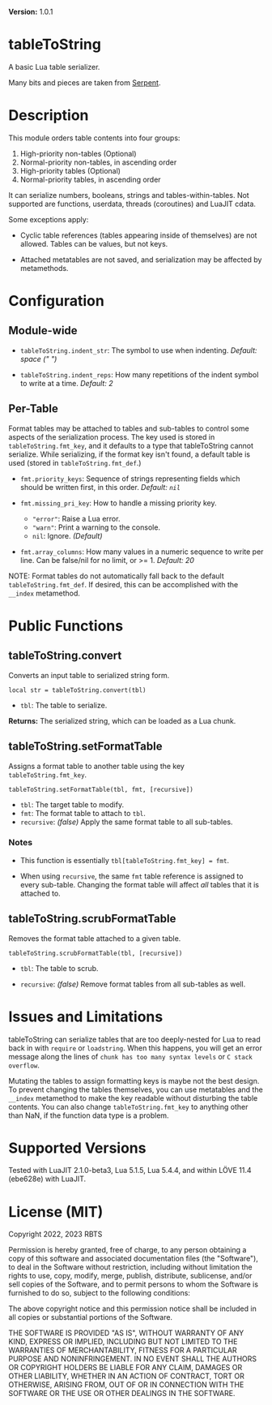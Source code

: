 **Version:** 1.0.1

# tableToString

A basic Lua table serializer.

Many bits and pieces are taken from [Serpent](https://github.com/pkulchenko/serpent).


# Description

This module orders table contents into four groups:

1. High-priority non-tables (Optional)
2. Normal-priority non-tables, in ascending order
3. High-priority tables (Optional)
4. Normal-priority tables, in ascending order

It can serialize numbers, booleans, strings and tables-within-tables. Not supported are functions, userdata, threads (coroutines) and LuaJIT cdata.

Some exceptions apply:

* Cyclic table references (tables appearing inside of themselves) are not allowed. Tables can be values, but not keys.

* Attached metatables are not saved, and serialization may be affected by metamethods.


# Configuration

## Module-wide

* `tableToString.indent_str`: The symbol to use when indenting. *Default: space (" ")*

* `tableToString.indent_reps`: How many repetitions of the indent symbol to write at a time. *Default: 2*


## Per-Table

Format tables may be attached to tables and sub-tables to control some aspects of the serialization process. The key used is stored in `tableToString.fmt_key`, and it defaults to a type that tableToString cannot serialize. While serializing, if the format key isn't found, a default table is used (stored in `tableToString.fmt_def`.)

* `fmt.priority_keys`: Sequence of strings representing fields which should be written first, in this order. *Default: `nil`*

* `fmt.missing_pri_key`: How to handle a missing priority key.
  * `"error"`: Raise a Lua error.
  * `"warn"`: Print a warning to the console.
  * `nil`: Ignore. *(Default)*

* `fmt.array_columns`: How many values in a numeric sequence to write per line. Can be false/nil for no limit, or >= 1. *Default: 20*

NOTE: Format tables do not automatically fall back to the default `tableToString.fmt_def`. If desired, this can be accomplished with the `__index` metamethod.


# Public Functions


## tableToString.convert

Converts an input table to serialized string form.

`local str = tableToString.convert(tbl)`

* `tbl`: The table to serialize.

**Returns:** The serialized string, which can be loaded as a Lua chunk.


## tableToString.setFormatTable

Assigns a format table to another table using the key `tableToString.fmt_key`.

`tableToString.setFormatTable(tbl, fmt, [recursive])`

* `tbl`: The target table to modify.
* `fmt`: The format table to attach to `tbl`.
* `recursive`: *(false)* Apply the same format table to all sub-tables.


### Notes

* This function is essentially `tbl[tableToString.fmt_key] = fmt`.

* When using `recursive`, the same `fmt` table reference is assigned to every sub-table. Changing the format table will affect *all* tables that it is attached to.


## tableToString.scrubFormatTable

Removes the format table attached to a given table.

`tableToString.scrubFormatTable(tbl, [recursive])`

* `tbl`: The table to scrub.

* `recursive`: *(false)* Remove format tables from all sub-tables as well.


# Issues and Limitations

tableToString can serialize tables that are too deeply-nested for Lua to read back in with `require` or `loadstring`. When this happens, you will get an error message along the lines of `chunk has too many syntax levels` or `C stack overflow`.

Mutating the tables to assign formatting keys is maybe not the best design. To prevent changing the tables themselves, you can use metatables and the `__index` metamethod to make the key readable without disturbing the table contents. You can also change `tableToString.fmt_key` to anything other than NaN, if the function data type is a problem.


# Supported Versions

Tested with LuaJIT 2.1.0-beta3, Lua 5.1.5, Lua 5.4.4, and within LÖVE 11.4 (ebe628e) with LuaJIT.


# License (MIT)

Copyright 2022, 2023 RBTS

Permission is hereby granted, free of charge, to any person obtaining a copy of this software and associated documentation files (the "Software"), to deal in the Software without restriction, including without limitation the rights to use, copy, modify, merge, publish, distribute, sublicense, and/or sell copies of the Software, and to permit persons to whom the Software is furnished to do so, subject to the following conditions:

The above copyright notice and this permission notice shall be included in all copies or substantial portions of the Software.

THE SOFTWARE IS PROVIDED "AS IS", WITHOUT WARRANTY OF ANY KIND, EXPRESS OR IMPLIED, INCLUDING BUT NOT LIMITED TO THE WARRANTIES OF MERCHANTABILITY, FITNESS FOR A PARTICULAR PURPOSE AND NONINFRINGEMENT. IN NO EVENT SHALL THE AUTHORS OR COPYRIGHT HOLDERS BE LIABLE FOR ANY CLAIM, DAMAGES OR OTHER LIABILITY, WHETHER IN AN ACTION OF CONTRACT, TORT OR OTHERWISE, ARISING FROM, OUT OF OR IN CONNECTION WITH THE SOFTWARE OR THE USE OR OTHER DEALINGS IN THE SOFTWARE.
